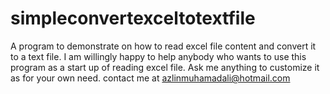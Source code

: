 # simpleconvertexceltotextfile
A program to demonstrate on how to read excel file content and convert it to a text file.
I am willingly happy to help anybody who wants to use this program as a start up of reading excel file. 
Ask me anything to customize it as for your own need. 
contact me at azlinmuhamadali@hotmail.com
